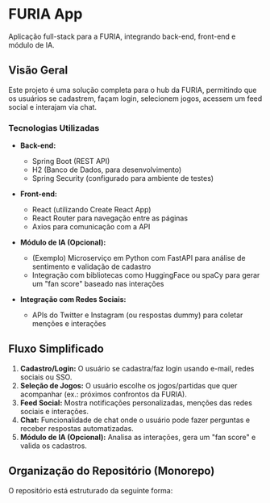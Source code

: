# FURIA App

Aplicação full-stack para a FURIA, integrando back-end, front-end e módulo de IA.

## Visão Geral

Este projeto é uma solução completa para o hub da FURIA, permitindo que os usuários se cadastrem, façam login, selecionem jogos, acessem um feed social e interajam via chat.  

### Tecnologias Utilizadas

- **Back-end:**  
  - Spring Boot (REST API)
  - H2 (Banco de Dados, para desenvolvimento)  
  - Spring Security (configurado para ambiente de testes)

- **Front-end:**  
  - React (utilizando Create React App)
  - React Router para navegação entre as páginas
  - Axios para comunicação com a API

- **Módulo de IA (Opcional):**  
  - (Exemplo) Microserviço em Python com FastAPI para análise de sentimento e validação de cadastro  
  - Integração com bibliotecas como HuggingFace ou spaCy para gerar um "fan score" baseado nas interações

- **Integração com Redes Sociais:**  
  - APIs do Twitter e Instagram (ou respostas dummy) para coletar menções e interações

## Fluxo Simplificado

1. **Cadastro/Login:** O usuário se cadastra/faz login usando e-mail, redes sociais ou SSO.
2. **Seleção de Jogos:** O usuário escolhe os jogos/partidas que quer acompanhar (ex.: próximos confrontos da FURIA).
3. **Feed Social:** Mostra notificações personalizadas, menções das redes sociais e interações.
4. **Chat:** Funcionalidade de chat onde o usuário pode fazer perguntas e receber respostas automatizadas.
5. **Módulo de IA (Opcional):** Analisa as interações, gera um "fan score" e valida os cadastros.

## Organização do Repositório (Monorepo)

O repositório está estruturado da seguinte forma:


